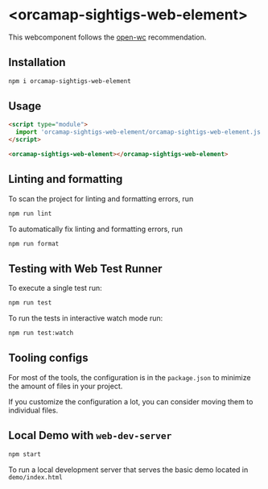 # \<orcamap-sightigs-web-element>

This webcomponent follows the [open-wc](https://github.com/open-wc/open-wc) recommendation.

## Installation

```bash
npm i orcamap-sightigs-web-element
```

## Usage

```html
<script type="module">
  import 'orcamap-sightigs-web-element/orcamap-sightigs-web-element.js';
</script>

<orcamap-sightigs-web-element></orcamap-sightigs-web-element>
```

## Linting and formatting

To scan the project for linting and formatting errors, run

```bash
npm run lint
```

To automatically fix linting and formatting errors, run

```bash
npm run format
```

## Testing with Web Test Runner

To execute a single test run:

```bash
npm run test
```

To run the tests in interactive watch mode run:

```bash
npm run test:watch
```


## Tooling configs

For most of the tools, the configuration is in the `package.json` to minimize the amount of files in your project.

If you customize the configuration a lot, you can consider moving them to individual files.

## Local Demo with `web-dev-server`

```bash
npm start
```

To run a local development server that serves the basic demo located in `demo/index.html`
